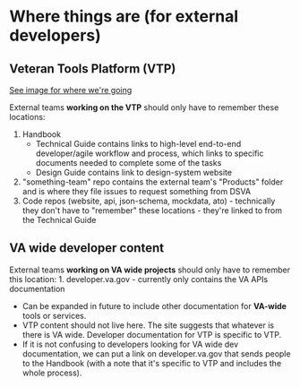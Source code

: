 # Where things are \(for external developers\)

## Veteran Tools Platform \(VTP\)

[See image for where we're going](https://github.com/billfienberg/va.gov-team/tree/5839d463da035612a60148d7f90403dd12c8107e/platform/images/where-things-are.png)

External teams **working on the VTP** should only have to remember these locations:

1. Handbook
   * Technical Guide contains links to high-level end-to-end developer/agile workflow and process, which links to specific documents needed to complete some of the tasks
   * Design Guide contains link to design-system website
2. "something-team" repo contains the external team's "Products" folder and is where they file issues to request something from DSVA
3. Code repos \(website, api, json-schema, mockdata, ato\) - technically they don't have to "remember" these locations - they're linked to from the Technical Guide

## VA wide developer content

External teams **working on VA wide projects** should only have to remember this location: 1. developer.va.gov - currently only contains the VA APIs documentation

* Can be expanded in future to include other documentation for **VA-wide** tools or services. 
* VTP content should not live here. The site suggests that whatever is there is VA wide. Developer documentation for VTP is specific to VTP.
* If it is not confusing to developers looking for VA wide dev documentation, we can put a link on developer.va.gov that sends people to the Handbook \(with a note that it's specific to VTP and includes the whole process\).

